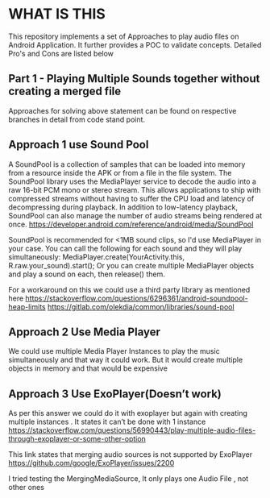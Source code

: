# WHAT IS THIS
This repository implements a set of Approaches to play audio files on Android Application. It further provides a POC to validate concepts.
Detailed Pro's and Cons are listed below

## Part 1 - Playing Multiple Sounds together without creating a merged file
Approaches for solving above statement can be found on respective branches in detail from code stand point.


## Approach 1 use Sound Pool
A SoundPool is a collection of samples that can be loaded into memory from a resource inside the APK or from a file in the file system. The SoundPool library uses the MediaPlayer service to decode the audio into a raw 16-bit PCM mono or stereo stream. This allows applications to ship with compressed streams without having to suffer the CPU load and latency of decompressing during playback.
In addition to low-latency playback, SoundPool can also manage the number of audio streams being rendered at once.
https://developer.android.com/reference/android/media/SoundPool
 
SoundPool is recommended for <1MB sound clips, so I'd use MediaPlayer in your case. You can call the following for each sound and they will play simultaneously:
MediaPlayer.create(YourActivity.this, R.raw.your_sound).start();
Or you can create multiple MediaPlayer objects and play a sound on each, then release() them.
 
For a workaround on this we could use a third party library as mentioned here
https://stackoverflow.com/questions/6296361/android-soundpool-heap-limits
https://gitlab.com/olekdia/common/libraries/sound-pool
 
## Approach 2 Use  Media Player
We could use multiple Media Player Instances to play the music simultaneously and that way it could work.
But it would create multiple objects in memory and that would be expensive
 
## Approach 3 Use ExoPlayer(Doesn’t work)
As per this answer we could do it with exoplayer but again with  creating multiple instances . It states it can’t be done with 1 instance 
https://stackoverflow.com/questions/56990443/play-multiple-audio-files-through-exoplayer-or-some-other-option
 
This link states that merging audio sources is not supported by ExoPlayer
https://github.com/google/ExoPlayer/issues/2200
 
I tried testing the MergingMediaSource, It only plays one Audio File , not other ones
 


